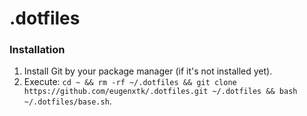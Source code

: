 # .dotfiles

### Installation

1. Install Git by your package manager (if it's not installed yet).
2. Execute:
  `cd ~ &&
   rm -rf ~/.dotfiles &&
   git clone https://github.com/eugenxtk/.dotfiles.git ~/.dotfiles &&
   bash ~/.dotfiles/base.sh`.
